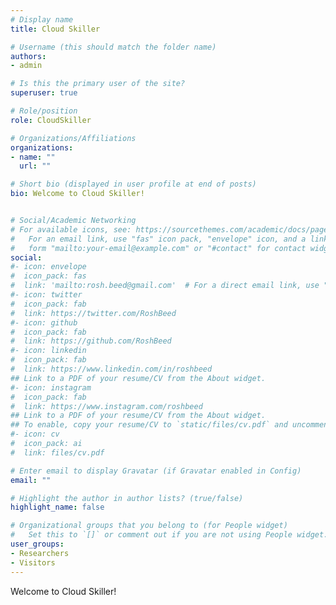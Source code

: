 ```yaml
---
# Display name
title: Cloud Skiller

# Username (this should match the folder name)
authors:
- admin

# Is this the primary user of the site?
superuser: true

# Role/position
role: CloudSkiller

# Organizations/Affiliations
organizations:
- name: ""
  url: ""

# Short bio (displayed in user profile at end of posts)
bio: Welcome to Cloud Skiller!


# Social/Academic Networking
# For available icons, see: https://sourcethemes.com/academic/docs/page-builder/#icons
#   For an email link, use "fas" icon pack, "envelope" icon, and a link in the
#   form "mailto:your-email@example.com" or "#contact" for contact widget.
social:
#- icon: envelope
#  icon_pack: fas
#  link: 'mailto:rosh.beed@gmail.com'  # For a direct email link, use "mailto:test@example.org".
#- icon: twitter
#  icon_pack: fab
#  link: https://twitter.com/RoshBeed
#- icon: github
#  icon_pack: fab
#  link: https://github.com/RoshBeed
#- icon: linkedin
#  icon_pack: fab
#  link: https://www.linkedin.com/in/roshbeed
## Link to a PDF of your resume/CV from the About widget.
#- icon: instagram
#  icon_pack: fab
#  link: https://www.instagram.com/roshbeed
## Link to a PDF of your resume/CV from the About widget.
## To enable, copy your resume/CV to `static/files/cv.pdf` and uncomment the lines below.
#- icon: cv
#  icon_pack: ai
#  link: files/cv.pdf

# Enter email to display Gravatar (if Gravatar enabled in Config)
email: ""

# Highlight the author in author lists? (true/false)
highlight_name: false

# Organizational groups that you belong to (for People widget)
#   Set this to `[]` or comment out if you are not using People widget.
user_groups:
- Researchers
- Visitors
---
```

Welcome to Cloud Skiller!
